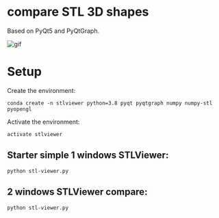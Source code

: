 # compare STL 3D shapes  
Based on PyQt5 and PyQtGraph.


![gif](https://user-images.githubusercontent.com/44293565/92346366-7f3d2480-f107-11ea-9e59-804be582c508.gif)

# Setup
Create the environment:
```
conda create -n stlviewer python=3.8 pyqt pyqtgraph numpy numpy-stl pyopengl 
```

Activate the environment:
```
activate stlviewer
```

## Starter simple 1 windows STLViewer:
```
python stl-viewer.py
```

## 2 windows STLViewer compare:
```
python stl-viewer.py
```
